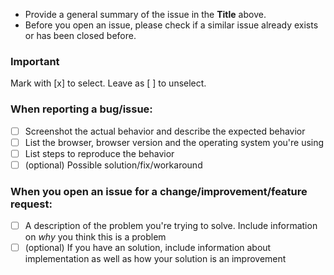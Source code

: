 
* Provide a general summary of the issue in the **Title** above.  
* Before you open an issue, please check if a similar issue already exists or has been closed before.

### Important
Mark with [x] to select. Leave as [ ] to unselect.

### When reporting a bug/issue:
- [ ] Screenshot the actual behavior and describe the expected behavior
- [ ] List the browser, browser version and the operating system you're using
- [ ] List steps to reproduce the behavior
- [ ] \(optional) Possible solution/fix/workaround

### When you open an issue for a change/improvement/feature request:
- [ ] A description of the problem you're trying to solve. Include information on _why_ you think this is a problem
- [ ] \(optional) If you have an solution, include information about implementation as well as how your solution is an improvement
